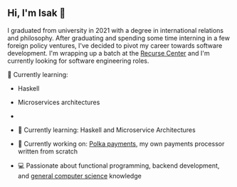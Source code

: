 
## Hi, I'm Isak 👋

I graduated from university in 2021 with a degree in international relations and philosophy. After graduating and spending some time interning in a few foreign policy ventures, I've decided to pivot my career towards software development. I'm wrapping up a batch at the [Recurse Center](https://www.recurse.com/) and I'm currently looking for software engineering roles.

🌱 Currently learning:
 - Haskell
 - Microservices architectures
 - 



- 🌱 Currently learning: Haskell and Microservice Architectures
- 🔨 Currently working on: [Polka payments](https://github.com/cdkini/qn), my own payments processor written from scratch
- 💻 Passionate about functional programming, backend development, and [general computer science](https://teachyourselfcs.com/) knowledge
  

<!---
IsakJones/IsakJones is a ✨ special ✨ repository because its `README.md` (this file) appears on your GitHub profile.
You can click the Preview link to take a look at your changes.
--->
